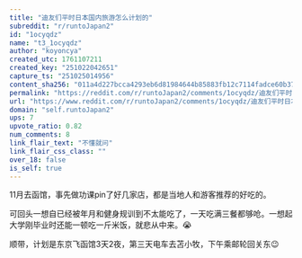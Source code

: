 ```yaml
---
title: "迪友们平时日本国内旅游怎么计划的"
subreddit: "r/runtoJapan2"
id: "1ocyqdz"
name: "t3_1ocyqdz"
author: "koyoncya"
created_utc: 1761107211
created_key: "251022042651"
capture_ts: "251025014956"
content_sha256: "011a4d227bcca4293eb6d81984644b85883fb12c7114fadce60b37078817e945"
permalink: "https://reddit.com/r/runtoJapan2/comments/1ocyqdz/迪友们平时日本国内旅游怎么计划的/"
url: "https://www.reddit.com/r/runtoJapan2/comments/1ocyqdz/迪友们平时日本国内旅游怎么计划的/"
domain: "self.runtoJapan2"
ups: 7
upvote_ratio: 0.82
num_comments: 8
link_flair_text: "不懂就问"
link_flair_css_class: ""
over_18: false
is_self: true
---
```


11月去函馆，事先做功课pin了好几家店，都是当地人和游客推荐的好吃的。

可回头一想自已经被年月和健身规训到不太能吃了，一天吃满三餐都够呛。一想起大学刚毕业时还能一顿吃一斤米饭，就悲从中来。😭

顺带，计划是东京飞函馆3天2夜，第三天电车去苫小牧，下午乘邮轮回关东😉

